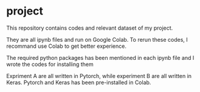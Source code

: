 # project
This repository contains codes and relevant dataset of my project.

They are all ipynb files and run on Google Colab. To rerun these codes, I recommand use Colab to get better experience.

The required python packages has been mentioned in each ipynb file and I wrote the codes for installing them

Expriment A are all written in Pytorch, while experiment B are all written in Keras. Pytorch and Keras has been pre-installed in Colab.
